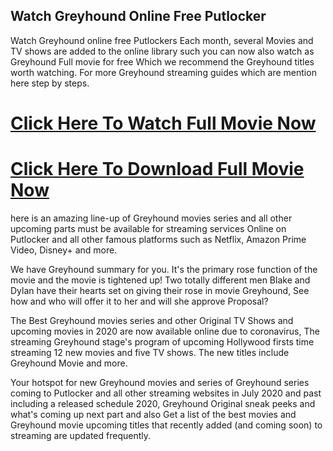 ## Watch Greyhound Online Free Putlocker

Watch Greyhound online free Putlockers Each month, several Movies and TV shows are added to the online library such you can now also watch as Greyhound Full movie for free Which we recommend the Greyhound titles worth watching. For more Greyhound streaming guides which are mention here step by steps.

# [Click Here To Watch Full Movie Now](https://t.co/17h8Hz1s67)
# [Click Here To Download Full Movie Now](https://t.co/17h8Hz1s67)

here is an amazing line-up of Greyhound movies series and all other upcoming parts must be available for streaming services Online on Putlocker and all other famous platforms such as Netflix, Amazon Prime Video, Disney+ and more.

We have Greyhound summary for you. It's the primary rose function of the movie and the movie is tightened up! Two totally different men Blake and Dylan have their hearts set on giving their rose in movie Greyhound, See how and who will offer it to her and will she approve Proposal?

The Best Greyhound movies series and other Original TV Shows and upcoming movies in 2020 are now available online due to coronavirus, The streaming Greyhound stage's program of upcoming Hollywood firsts time streaming 12 new movies and five TV shows. The new titles include Greyhound Movie and more.

Your hotspot for new Greyhound movies and series of Greyhound series coming to Putlocker and all other streaming websites in July 2020 and past including a released schedule 2020, Greyhound Original sneak peeks and what's coming up next part and also Get a list of the best movies and Greyhound movie upcoming titles that recently added (and coming soon) to streaming are updated frequently.
